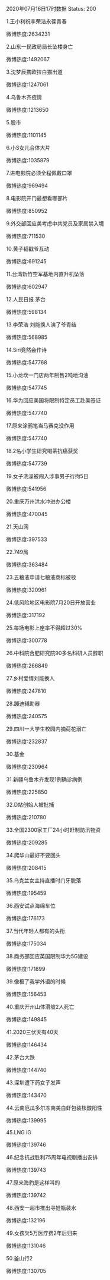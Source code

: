 2020年07月16日17时数据
Status: 200

1.王小利祝李荣浩永葆青春

微博热度:2634231

2.山东一民政局局长坠楼身亡

微博热度:1492067

3.沈梦辰携欧拉白猫出道

微博热度:1247061

4.乌鲁木齐疫情

微博热度:1213650

5.股市

微博热度:1101145

6.小S女儿合体大片

微博热度:1035879

7.进电影院必须全程佩戴口罩

微博热度:969494

8.电影院开门最想看哪部片

微博热度:850952

9.外交部回应美考虑中共党员及家属禁入境

微博热度:711530

10.黄子韬戳爷互动

微博热度:691245

11.台湾新竹空军基地内直升机坠落

微博热度:602947

12.人民日报 茅台

微博热度:598134

13.李荣浩 刘能换人演了爷青结

微博热度:568985

14.Siri竟然会作诗

微博热度:547768

15.小龙坎一门店两年制售2吨地沟油

微博热度:547745

16.华为回应美国将限制特定员工赴美签证

微博热度:547740

17.原来涂鸦笔当马赛克没作用

微博热度:547740

18.2名小学生研究喝茶抗癌获奖

微博热度:547739

19.女子洗澡被闯入涉事男子行拘5日

微博热度:541956

20.重庆万州洪水冲进办公楼

微博热度:470045

21.天山网

微博热度:397533

22.749局

微博热度:363484

23.五粮液申请七粮液商标被驳

微博热度:320961

24.低风险地区电影院7月20日开放营业

微博热度:317192

25.每场电影上座率不得超过30%

微博热度:300778

26.中科院合肥研究院90多名科研人员辞职

微博热度:266849

27.乡村爱情刘能换人

微博热度:247810

28.蹦迪辅助器

微博热度:240575

29.四川一大学生校园内摘荷花溺亡

微博热度:232837

30.基金

微博热度:230964

31.新疆乌鲁木齐发现1例确诊病例

微博热度:225850

32.D站创始人被批捕

微博热度:210780

33.全国2300家工厂24小时赶制防汛物资

微博热度:209285

34.爬华山最好不要回头

微博热度:208415

35.乌克兰女主持直播时门牙脱落

微博热度:195459

36.西安试点海绵车位

微博热度:176173

37.当代年轻人都有的头衔

微博热度:175034

38.商务部回应英国限制华为5G建设

微博热度:171899

39.像极了我学外语的时候

微博热度:156453

40.重庆开州山体滑坡2人死亡

微博热度:149845

41.2020三伏天有40天

微博热度:146434

42.茅台大跌

微博热度:144740

43.深圳遭下药女子发声

微博热度:143470

44.云南厄瓜多尔冻南美白虾包装核酸阳性

微博热度:139995

45.LNG iG

微博热度:139746

46.纪念抗战胜利75周年电视剧播出安排

微博热度:139743

47.原来海豹是这样叫的

微博热度:139742

48.西安一超市推出寻娃瓶装水

微博热度:132196

49.女孩欠5万医疗费2年后归来

微博热度:131046

50.釜山行2

微博热度:130705

